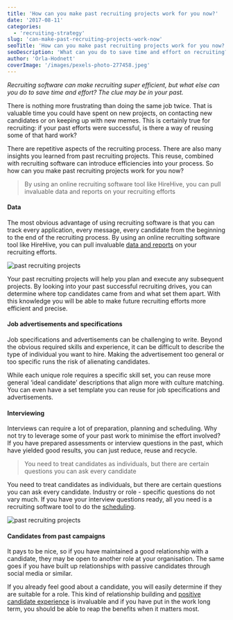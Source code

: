 ```yaml
---
title: 'How can you make past recruiting projects work for you now?'
date: '2017-08-11'
categories:
  - 'recruiting-strategy'
slug: 'can-make-past-recruiting-projects-work-now'
seoTitle: 'How can you make past recruiting projects work for you now?'
seoDescription: 'What can you do to save time and effort on recruiting? The clue may be in the past. See our 4 tips on making your past recruiting projects work for you now.'
author: 'Orla-Hodnett'
coverImage: '/images/pexels-photo-277458.jpeg'
---
```


_Recruiting software can make recruiting super efficient, but what else can you do to save time and effort? The clue may be in your past._

There is nothing more frustrating than doing the same job twice. That is valuable time you could have spent on new projects, on contacting new candidates or on keeping up with new memes. This is certainly true for recruiting: if your past efforts were successful, is there a way of reusing some of that hard work?

There are repetitive aspects of the recruiting process. There are also many insights you learned from past recruiting projects. This reuse, combined with recruiting software can introduce efficiencies into your process. So how can you make past recruiting projects work for you now?

> By using an online recruiting software tool like HireHive, you can pull invaluable data and reports on your recruiting efforts

#### **Data**

The most obvious advantage of using recruiting software is that you can track every application, every message, every candidate from the beginning to the end of the recruiting process. By using an online recruiting software tool like HireHive, you can pull invaluable [data and reports](https://hirehive.com/blog/big-bad-world-metrics/) on your recruiting efforts.

![past recruiting projects](/images/reports-e1501154875762.jpg)

Your past recruiting projects will help you plan and execute any subsequent projects. By looking into your past successful recruiting drives, you can determine where top candidates came from and what set them apart. With this knowledge you will be able to make future recruiting efforts more efficient and precise.

#### **Job advertisements and specifications**

Job specifications and advertisements can be challenging to write. Beyond the obvious required skills and experience, it can be difficult to describe the type of individual you want to hire. Making the advertisement too general or too specific runs the risk of alienating candidates.

While each unique role requires a specific skill set, you can reuse more general ‘ideal candidate’ descriptions that align more with culture matching. You can even have a set template you can reuse for job specifications and advertisements.

#### **Interviewing**

Interviews can require a lot of preparation, planning and scheduling. Why not try to leverage some of your past work to minimise the effort involved? If you have prepared assessments or interview questions in the past, which have yielded good results, you can just reduce, reuse and recycle.

> You need to treat candidates as individuals, but there are certain questions you can ask every candidate

You need to treat candidates as individuals, but there are certain questions you can ask every candidate. Industry or role - specific questions do not vary much. If you have your interview questions ready, all you need is a recruiting software tool to do the [scheduling](https://hirehive.com/recruiting-features/interview-scheduling/).

![past recruiting projects](/images/interview-scheduling-e1502447117872.jpg)

#### **Candidates from past campaigns**

It pays to be nice, so if you have maintained a good relationship with a candidate, they may be open to another role at your organisation. The same goes if you have built up relationships with passive candidates through social media or similar.

If you already feel good about a candidate, you will easily determine if they are suitable for a role. This kind of relationship building and [positive candidate experience](http://theundercoverrecruiter.com/improve-candidate-experience/) is invaluable and if you have put in the work long term, you should be able to reap the benefits when it matters most.
